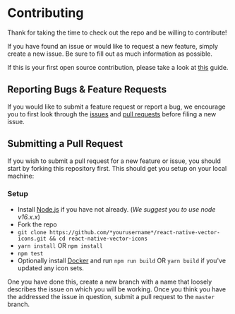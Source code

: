 # Contributing

Thank for taking the time to check out the repo and be willing to contribute!

If you have found an issue or would like to request a new feature, simply create a new issue. Be sure to fill out as much information as possible.

If this is your first open source contribution, please take a look at [this](https://egghead.io/courses/how-to-contribute-to-an-open-source-project-on-github) guide.

## Reporting Bugs & Feature Requests

If you would like to submit a feature request or report a bug, we encourage you to first look through the [issues](https://github.com/oblador/react-native-vector-icons/issues) and [pull requests](https://github.com/oblador/react-native-vector-icons/pulls) before filing a new issue.

## Submitting a Pull Request

If you wish to submit a pull request for a new feature or issue, you should start by forking this repository first. This should get you setup on your local machine:

### Setup

- Install [Node.js](https://nodejs.org/) if you have not already. (_We suggest you to use node v16.x.x_)
- Fork the repo
- `git clone https://github.com/*yourusername*/react-native-vector-icons.git && cd react-native-vector-icons`
- `yarn install` OR `npm install`
- `npm test`
- Optionally install [Docker](https://www.docker.com/products/docker-desktop) and run `npm run build` OR `yarn build` if you've updated any icon sets.

One you have done this, create a new branch with a name that loosely describes the issue on which you will be working. Once you think you have the addressed the issue in question, submit a pull request to the `master` branch.
